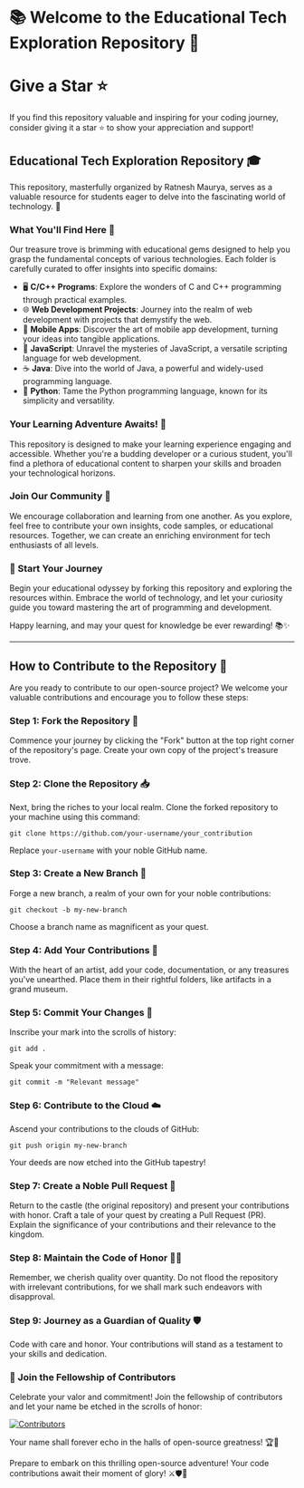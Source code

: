 

# 📚 Welcome to the Educational Tech Exploration Repository  🚀
# Give a Star ⭐

If you find this repository valuable and inspiring for your coding journey, consider giving it a star ⭐ to show your appreciation and support!



## Educational Tech Exploration Repository 🎓

This repository, masterfully organized by Ratnesh Maurya, serves as a valuable resource for students eager to delve into the fascinating world of technology. 🌟

### What You'll Find Here 📂

Our treasure trove is brimming with educational gems designed to help you grasp the fundamental concepts of various technologies. Each folder is carefully curated to offer insights into specific domains:

- 🖥️ **C/C++ Programs**: Explore the wonders of C and C++ programming through practical examples.
- 🌐 **Web Development Projects**: Journey into the realm of web development with projects that demystify the web.
- 📱 **Mobile Apps**: Discover the art of mobile app development, turning your ideas into tangible applications.
- 📝 **JavaScript**: Unravel the mysteries of JavaScript, a versatile scripting language for web development.
- ☕ **Java**: Dive into the world of Java, a powerful and widely-used programming language.
- 🐍 **Python**: Tame the Python programming language, known for its simplicity and versatility.

### Your Learning Adventure Awaits! 🌟

This repository is designed to make your learning experience engaging and accessible. Whether you're a budding developer or a curious student, you'll find a plethora of educational content to sharpen your skills and broaden your technological horizons.

### Join Our Community 🤝

We encourage collaboration and learning from one another. As you explore, feel free to contribute your own insights, code samples, or educational resources. Together, we can create an enriching environment for tech enthusiasts of all levels.

### 🚀 Start Your Journey

Begin your educational odyssey by forking this repository and exploring the resources within. Embrace the world of technology, and let your curiosity guide you toward mastering the art of programming and development.

Happy learning, and may your quest for knowledge be ever rewarding! 📚✨

---

## How to Contribute to the Repository 🤝

Are you ready to contribute to our open-source project? We welcome your valuable contributions and encourage you to follow these steps:

### Step 1: Fork the Repository 🍴

Commence your journey by clicking the "Fork" button at the top right corner of the repository's page. Create your own copy of the project's treasure trove.

### Step 2: Clone the Repository 📥

Next, bring the riches to your local realm. Clone the forked repository to your machine using this command:

```shell
git clone https://github.com/your-username/your_contribution
```

Replace `your-username` with your noble GitHub name.

### Step 3: Create a New Branch 🌿

Forge a new branch, a realm of your own for your noble contributions:

```shell
git checkout -b my-new-branch
```

Choose a branch name as magnificent as your quest.

### Step 4: Add Your Contributions 🎨

With the heart of an artist, add your code, documentation, or any treasures you've unearthed. Place them in their rightful folders, like artifacts in a grand museum.

### Step 5: Commit Your Changes 📜

Inscribe your mark into the scrolls of history:

```shell
git add .
```

Speak your commitment with a message:

```shell
git commit -m "Relevant message"
```

### Step 6: Contribute to the Cloud ☁️

Ascend your contributions to the clouds of GitHub:

```shell
git push origin my-new-branch
```

Your deeds are now etched into the GitHub tapestry!

### Step 7: Create a Noble Pull Request 🎁

Return to the castle (the original repository) and present your contributions with honor. Craft a tale of your quest by creating a Pull Request (PR). Explain the significance of your contributions and their relevance to the kingdom.

### Step 8: Maintain the Code of Honor 🙅‍♂️

Remember, we cherish quality over quantity. Do not flood the repository with irrelevant contributions, for we shall mark such endeavors with disapproval.

### Step 9: Journey as a Guardian of Quality 🛡️

Code with care and honor. Your contributions will stand as a testament to your skills and dedication.

### 🤝 Join the Fellowship of Contributors

Celebrate your valor and commitment! Join the fellowship of contributors and let your name be etched in the scrolls of honor:

[![Contributors](https://contrib.rocks/image?repo=ratnesh-maurya/your_contribution)](https://github.com/ratnesh-maurya/your_contribution/graphs/contributors)

Your name shall forever echo in the halls of open-source greatness! 🏆👑

Prepare to embark on this thrilling open-source adventure! Your code contributions await their moment of glory! ⚔️🛡️🌟
